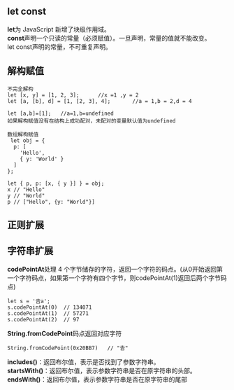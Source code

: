 ## let const   
**let**为 JavaScript 新增了块级作用域。    
**const**声明一个只读的常量（必须赋值）。一旦声明，常量的值就不能改变。    
let const声明的常量，不可重复声明。     

## 解构赋值    
```  
不完全解构       
let [x, y] = [1, 2, 3];      //x =1 ,y = 2    
let [a, [b], d] = [1, [2, 3], 4];       //a = 1,b = 2,d = 4    
```

```    
let [a,b]=[1];   //a=1,b=undefined     
如果解构赋值没有在结构上成功配对，未配对的变量默认值为undefined 
```

``` 
数组解构赋值
 let obj = {
  p: [
    'Hello',
    { y: 'World' }
  ]
};

let { p, p: [x, { y }] } = obj;
x // "Hello"
y // "World"
p // ["Hello", {y: "World"}]
```

## 正则扩展

## 字符串扩展   
**codePointAt**处理 4 个字节储存的字符，返回一个字符的码点。(从0开始返回第一个字符码点，如果第一个字符有四个字节，则codePointAt(1)返回后两个字节码点) 
```
let s = '𠮷a';
s.codePointAt(0)  // 134071    
s.codePointAt(1)  // 57271   
s.codePointAt(2)  // 97   
```
**String.fromCodePoint**码点返回对应字符    
```
String.fromCodePoint(0x20BB7)   // "𠮷"    
```
**includes()**：返回布尔值，表示是否找到了参数字符串。   
**startsWith()**：返回布尔值，表示参数字符串是否在原字符串的头部。   
**endsWith()**：返回布尔值，表示参数字符串是否在原字符串的尾部     